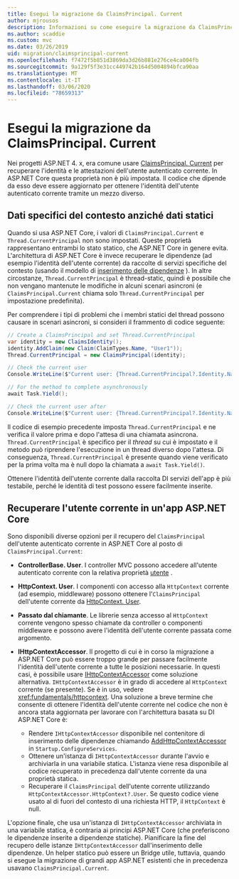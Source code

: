 ```yaml
---
title: Esegui la migrazione da ClaimsPrincipal. Current
author: mjrousos
description: Informazioni su come eseguire la migrazione da ClaimsPrincipal. Current per recuperare l'identità dell'utente autenticato corrente e le attestazioni in ASP.NET Core.
ms.author: scaddie
ms.custom: mvc
ms.date: 03/26/2019
uid: migration/claimsprincipal-current
ms.openlocfilehash: f7472f5b851d3869da3d26b881e276ce4ca004fb
ms.sourcegitcommit: 9a129f5f3e31cc449742b164d5004894bfca90aa
ms.translationtype: MT
ms.contentlocale: it-IT
ms.lasthandoff: 03/06/2020
ms.locfileid: "78659313"
---
```

# <a name="migrate-from-claimsprincipalcurrent"></a>Esegui la migrazione da ClaimsPrincipal. Current

Nei progetti ASP.NET 4. x, era comune usare [ClaimsPrincipal. Current](/dotnet/api/system.security.claims.claimsprincipal.current) per recuperare l'identità e le attestazioni dell'utente autenticato corrente. In ASP.NET Core questa proprietà non è più impostata. Il codice che dipende da esso deve essere aggiornato per ottenere l'identità dell'utente autenticato corrente tramite un mezzo diverso.

## <a name="context-specific-data-instead-of-static-data"></a>Dati specifici del contesto anziché dati statici

Quando si usa ASP.NET Core, i valori di `ClaimsPrincipal.Current` e `Thread.CurrentPrincipal` non sono impostati. Queste proprietà rappresentano entrambi lo stato statico, che ASP.NET Core in genere evita. L'architettura di ASP.NET Core è invece recuperare le dipendenze (ad esempio l'identità dell'utente corrente) da raccolte di servizi specifiche del contesto (usando il modello di [inserimento delle dipendenze](xref:fundamentals/dependency-injection) ). In altre circostanze, `Thread.CurrentPrincipal` è thread-static, quindi è possibile che non vengano mantenute le modifiche in alcuni scenari asincroni (e `ClaimsPrincipal.Current` chiama solo `Thread.CurrentPrincipal` per impostazione predefinita).

Per comprendere i tipi di problemi che i membri statici del thread possono causare in scenari asincroni, si consideri il frammento di codice seguente:

```csharp
// Create a ClaimsPrincipal and set Thread.CurrentPrincipal
var identity = new ClaimsIdentity();
identity.AddClaim(new Claim(ClaimTypes.Name, "User1"));
Thread.CurrentPrincipal = new ClaimsPrincipal(identity);

// Check the current user
Console.WriteLine($"Current user: {Thread.CurrentPrincipal?.Identity.Name}");

// For the method to complete asynchronously
await Task.Yield();

// Check the current user after
Console.WriteLine($"Current user: {Thread.CurrentPrincipal?.Identity.Name}");
```

Il codice di esempio precedente imposta `Thread.CurrentPrincipal` e ne verifica il valore prima e dopo l'attesa di una chiamata asincrona. `Thread.CurrentPrincipal` è specifico per il *thread* su cui è impostato e il metodo può riprendere l'esecuzione in un thread diverso dopo l'attesa. Di conseguenza, `Thread.CurrentPrincipal` è presente quando viene verificato per la prima volta ma è null dopo la chiamata a `await Task.Yield()`.

Ottenere l'identità dell'utente corrente dalla raccolta DI servizi dell'app è più testabile, perché le identità di test possono essere facilmente inserite.

## <a name="retrieve-the-current-user-in-an-aspnet-core-app"></a>Recuperare l'utente corrente in un'app ASP.NET Core

Sono disponibili diverse opzioni per il recupero del `ClaimsPrincipal` dell'utente autenticato corrente in ASP.NET Core al posto di `ClaimsPrincipal.Current`:

* **ControllerBase. User**. I controller MVC possono accedere all'utente autenticato corrente con la relativa proprietà [utente](/dotnet/api/microsoft.aspnetcore.mvc.controllerbase.user) .
* **HttpContext. User**. I componenti con accesso alla `HttpContext` corrente (ad esempio, middleware) possono ottenere l'`ClaimsPrincipal` dell'utente corrente da [HttpContext. User](/dotnet/api/microsoft.aspnetcore.http.httpcontext.user).
* **Passato dal chiamante**. Le librerie senza accesso al `HttpContext` corrente vengono spesso chiamate da controller o componenti middleware e possono avere l'identità dell'utente corrente passata come argomento.
* **IHttpContextAccessor**. Il progetto di cui è in corso la migrazione a ASP.NET Core può essere troppo grande per passare facilmente l'identità dell'utente corrente a tutte le posizioni necessarie. In questi casi, è possibile usare [IHttpContextAccessor](/dotnet/api/microsoft.aspnetcore.http.ihttpcontextaccessor) come soluzione alternativa. `IHttpContextAccessor` è in grado di accedere al `HttpContext` corrente (se presente). Se è in uso, vedere <xref:fundamentals/httpcontext>. Una soluzione a breve termine che consente di ottenere l'identità dell'utente corrente nel codice che non è ancora stata aggiornata per lavorare con l'architettura basata su DI ASP.NET Core è:

  * Rendere `IHttpContextAccessor` disponibile nel contenitore di inserimento delle dipendenze chiamando [AddHttpContextAccessor](https://github.com/aspnet/Hosting/issues/793) in `Startup.ConfigureServices`.
  * Ottenere un'istanza di `IHttpContextAccessor` durante l'avvio e archiviarla in una variabile statica. L'istanza viene resa disponibile al codice recuperato in precedenza dall'utente corrente da una proprietà statica.
  * Recuperare il `ClaimsPrincipal` dell'utente corrente utilizzando `HttpContextAccessor.HttpContext?.User`. Se questo codice viene usato al di fuori del contesto di una richiesta HTTP, il `HttpContext` è null.

L'opzione finale, che usa un'istanza di `IHttpContextAccessor` archiviata in una variabile statica, è contraria ai principi ASP.NET Core (che preferiscono le dipendenze inserite a dipendenze statiche). Pianificare la fine del recupero delle istanze `IHttpContextAccessor` dall'inserimento delle dipendenze. Un helper statico può essere un Bridge utile, tuttavia, quando si esegue la migrazione di grandi app ASP.NET esistenti che in precedenza usavano `ClaimsPrincipal.Current`.
